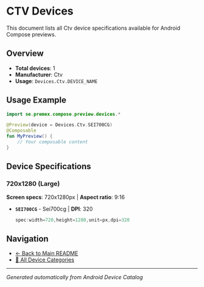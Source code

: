 # CTV Devices

This document lists all Ctv device specifications available for Android Compose previews.

## Overview

- **Total devices**: 1
- **Manufacturer**: Ctv
- **Usage**: `Devices.Ctv.DEVICE_NAME`

## Usage Example

```kotlin
import se.premex.compose.preview.devices.*

@Preview(device = Devices.Ctv.SEI700CG)
@Composable
fun MyPreview() {
    // Your composable content
}
```

## Device Specifications

### 720x1280 (Large)

**Screen specs**: 720x1280px | **Aspect ratio**: 9:16

- **`SEI700CG`** - Sei700cg | **DPI**: 320
  ```kotlin
  spec:width=720,height=1280,unit=px,dpi=320
  ```

## Navigation

- [← Back to Main README](../../README.md)
- [📱 All Device Categories](../README.md)

---
*Generated automatically from Android Device Catalog*

